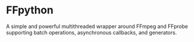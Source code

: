 # FFpython
A simple and powerful multithreaded wrapper around FFmpeg and FFprobe supporting batch operations, asynchronous callbacks, and generators.
